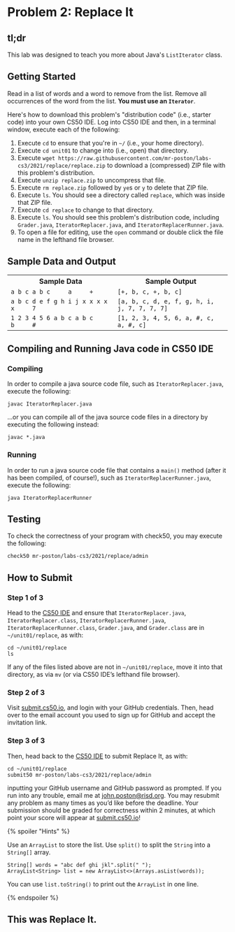 # Problem 2: Replace It

## tl;dr
This lab was designed to teach you more about Java's `ListIterator` class.

## Getting Started
Read in a list of words and a word to remove from the list. Remove all occurrences of the word from the list. **You must use an `Iterator`**.

Here's how to download this problem's "distribution code" (i.e., starter code) into your own CS50 IDE. Log into CS50 IDE and then, in a terminal window, execute each of the following:

1. Execute `cd` to ensure that you're in `~/` (i.e., your home directory).
1. Execute `cd unit01` to change into (i.e., open) that directory.
1. Execute `wget https://raw.githubusercontent.com/mr-poston/labs-cs3/2021/replace/replace.zip` to download a (compressed) ZIP file with this problem's distribution.
1. Execute `unzip replace.zip` to uncompress that file.
1. Execute `rm replace.zip` followed by `ye`s or `y` to delete that ZIP file.
1. Execute `ls`. You should see a directory called `replace`, which was inside that ZIP file.
1. Execute `cd replace` to change to that directory.
1. Execute `ls`. You should see this problem's distribution code, including `Grader.java`, `IteratorReplacer.java`, and `IteratorReplacerRunner.java`.
1. To open a file for editing, use the `open` command or double click the file name in the lefthand file browser.

## Sample Data and Output
<table>
  <tr>
    <th>Sample Data</th>
    <th>Sample Output</th>
  </tr>
  <tr>
    <td><code>a b c a b c     a     +</code></td>
    <td><code>[+, b, c, +, b, c]</code></td>
  </tr>
  <tr>
    <td><code>a b c d e f g h i j x x x x     x     7</code></td>
    <td><code>[a, b, c, d, e, f, g, h, i, j, 7, 7, 7, 7]</code></td>
  </tr>
  <tr>
    <td><code>1 2 3 4 5 6 a b c a b c     b     #</code></td>
    <td><code>[1, 2, 3, 4, 5, 6, a, #, c, a, #, c]</code></td>
  </tr>
</table>
    

## Compiling and Running Java code in CS50 IDE
### Compiling
In order to compile a java source code file, such as `IteratorReplacer.java`, execute the following:

```
javac IteratorReplacer.java
```

...or you can compile all of the java source code files in a directory by executing the following instead:

```
javac *.java
```

### Running
In order to run a java source code file that contains a `main()` method (after it has been compiled, of course!), such as `IteratorReplacerRunner.java`, execute the following:

```
java IteratorReplacerRunner
```

## Testing
To check the correctness of your program with check50, you may execute the following:

```
check50 mr-poston/labs-cs3/2021/replace/admin
```

## How to Submit
### Step 1 of 3
Head to the [CS50 IDE](https://ide.cs50.io/) and ensure that `IteratorReplacer.java`, `IteratorReplacer.class`, `IteratorReplacerRunner.java`, `IteratorReplacerRunner.class`, `Grader.java`, and `Grader.class` are in `~/unit01/replace`, as with: 

```
cd ~/unit01/replace
ls
```

If any of the files listed above are not in `~/unit01/replace`, move it into that directory, as via `mv` (or via CS50 IDE’s lefthand file browser). 

### Step 2 of 3
Visit [submit.cs50.io](https://submit.cs50.io/), and login with your GitHub credentials. Then, head over to the email account you used to sign up for GitHub and accept the invitation link. 

### Step 3 of 3
Then, head back to the [CS50 IDE](https://ide.cs50.io/) to submit Replace It, as with:

```
cd ~/unit01/replace
submit50 mr-poston/labs-cs3/2021/replace/admin
```

inputting your GitHub username and GitHub password as prompted.
If you run into any trouble, email me at [john.poston@risd.org](mailto:john.poston@risd.org).
You may resubmit any problem as many times as you’d like before the deadline.
Your submission should be graded for correctness within 2 minutes, at which point your score will appear at [submit.cs50.io](https://submit.cs50.io/)!

{% spoiler "Hints" %}

Use an `ArrayList` to store the list.
Use `split()` to split the `String` into a `String[]` array.

```
String[] words = "abc def ghi jkl".split(" ");
ArrayList<String> list = new ArrayList<>(Arrays.asList(words));
```

You can use `list.toString()` to print out the `ArrayList` in one line.

{% endspoiler %}

## This was Replace It.
